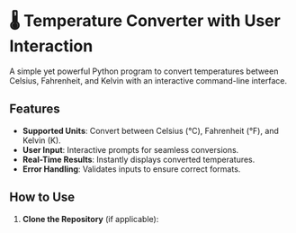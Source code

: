 # 🌡️ Temperature Converter with User Interaction

A simple yet powerful Python program to convert temperatures between Celsius, Fahrenheit, and Kelvin with an interactive command-line interface.

## Features

- **Supported Units**: Convert between Celsius (°C), Fahrenheit (°F), and Kelvin (K).
- **User Input**: Interactive prompts for seamless conversions.
- **Real-Time Results**: Instantly displays converted temperatures.
- **Error Handling**: Validates inputs to ensure correct formats.

## How to Use

1. **Clone the Repository** (if applicable):